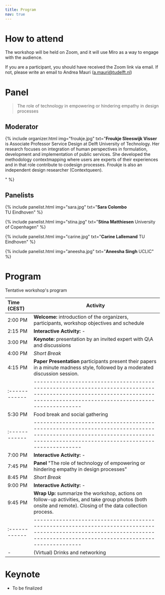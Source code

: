 ```yaml
---
title: Program
nav: true
---
```


# How to attend

The workshop will be held on Zoom, and it will use Miro as a way to engage with the audience.

If you are a participant, you should have received the Zoom link via email. If not, please write an email to Andrea Mauri (a.mauri@tudelft.nl)

# Panel

> The role of technology in empowering or hindering empathy in design processes

## Moderator

{% include organizer.html img="froukje.jpg" txt="<strong>Froukje Sleeswijk Visser</strong> is Associate Professor Service Design at Delft University of Technology. Her research focuses on integration of human perspectives in formulation, development and implementation of public services. She developed the methodology contextmapping where users are experts of their experiences and in that role contribute to codesign processes. Froukje is also an independent design researcher (Contextqueen).

" %}

## Panelists

{% include panelist.html img="sara.jpg" txt="<strong>Sara Colombo</strong> <br>TU Eindhoven" %}

{% include panelist.html img="stina.jpg" txt="<strong>Stina Matthiesen</strong> University of Copenhagen" %}

{% include panelist.html img="carine.jpg" txt="<strong>Carine Lallemand</strong> TU Eindhoven" %}

{% include panelist.html img="aneesha.jpg" txt="<strong>Aneesha Singh</strong> UCLIC" %}

# Program

Tentative workshop's program


| Time  (CEST) | Activity                                                                                                                                                              |
|:------------|-----------------------------------------------------------------------------------------------------------------------------------------------------------------------|
| 2:00 PM  | **Welcome:** introduction of the  organizers, participants, workshop objectives and schedule                                                                                         |
| 2:15 PM  | **Interactive Activity:** -                                                                                         |
| 3:00 PM  | **Keynote:** presentation by an invited expert with Q\A and discussions                                                                                                   |
| 4:00 PM  | *Short Break*                                                                                         |
| 4:15 PM  | **Paper Presentation** participants present their papers in a minute madness style, followed by a moderated discussion session.                                                                                                     |
|:------------|-----------------------------------------------------------------------------------------------------------------------------------------------------------------------|
|5:30 PM | Food break and social gathering|
|:------------|-----------------------------------------------------------------------------------------------------------------------------------------------------------------------|
| 7:00 PM | **Interactive Activity:** -                                                                                                |
| 7:45 PM | **Panel** "The role of technology of empowering or hindering empathy in design processes"                                                                                                   |
| 8:45 PM  | *Short Break*                                                                                         |
| 9:00 PM | **Interactive Activity:** -                                                                                                |
| 9:45 PM | **Wrap Up:** summarize the workshop, actions on follow-up activities, and take group photos (both onsite and remote). Closing of the data collection process. |
|:------------|-----------------------------------------------------------------------------------------------------------------------------------------------------------------------|
| - | (Virtual) Drinks and networking  |

<!--
| Duration   | Activity                                                                                                                                                              |
|:------------|-----------------------------------------------------------------------------------------------------------------------------------------------------------------------|
| 10 mins | **Set up:** login to the Zoom platform and greet all people. Eventual sensor check and start of the workshop-long data collection process. |
| 15 mins | **Welcome:** introduction of the  organizers, participants, workshop objectives and schedule                                                                                         |
| 45 mins | **Keynote:** presentation by an invited expert with Q\A and discussions                                                                                                   |
| 15 mins | *Short break*                                                                                                   |
| 45 mins | **Minute Madness** participants present their papers in a minute madness style, followed by a moderated discussion session.                                                                                                     |
| 30 mins | **Panel** discussion among experts and participants about how empathy may be applied in the design process of projects or tools                                                                                                    |
|:------------|-----------------------------------------------------------------------------------------------------------------------------------------------------------------------|
|30 mins|Lunch break and social gathering|
|:------------|-----------------------------------------------------------------------------------------------------------------------------------------------------------------------|
|30 mins|**Eliciting Themes:** rapid group discussion to elicit unaddressed questions raised during previous workshop activities|
|10 mins|**Cluster Themes:** participants and organizers group and categorize the themes in topics of interests|
| 15 mins | *Short break*  |
| 30 mins | **Group Feedback:** groups present the results of their ideation to all participants for feedback |
| 30 mins | **Mapping Session:** small groups within break-out rooms and using Miro boards will consolidate their ideas into developed research agendas |
| 15 mins | *Short break*  |
| 30 mins | **Group Presentations:** each group presents and discusses the results of ideation and mapping session to all other participants |
| 30 mins | **Wrap Up:** summarize the workshop, actions on follow-up activities, and take group photos (both onsite and remote). Closing of the data collection process. |
|:------------|-----------------------------------------------------------------------------------------------------------------------------------------------------------------------|
| - | (Virtual) Drinks and networking  |

-->
# Keynote 

- To be finalized

